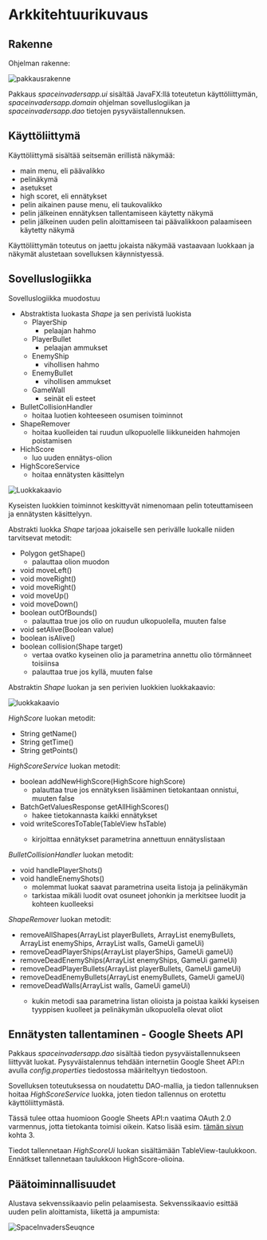 # Arkkitehtuurikuvaus

## Rakenne

Ohjelman rakenne:

![pakkausrakenne](https://user-images.githubusercontent.com/46067482/116990283-8e4a9580-acdb-11eb-918d-4b807eb2ef0f.jpg)

Pakkaus _spaceinvadersapp.ui_ sisältää JavaFX:llä toteutetun käyttöliittymän, _spaceinvadersapp.domain_ ohjelman sovelluslogiikan ja _spaceinvadersapp.dao_ tietojen pysyväistallennuksen.

## Käyttöliittymä

Käyttöliittymä sisältää seitsemän erillistä näkymää:
- main menu, eli päävalikko
- pelinäkymä
- asetukset
- high scoret, eli ennätykset
- pelin aikainen pause menu, eli taukovalikko
- pelin jälkeinen ennätyksen tallentamiseen käytetty näkymä
- pelin jälkeinen uuden pelin aloittamiseen tai päävalikkoon palaamiseen käytetty näkymä

Käyttöliittymän toteutus on jaettu jokaista näkymää vastaavaan luokkaan ja näkymät alustetaan sovelluksen käynnistyessä.

## Sovelluslogiikka

Sovelluslogiikka muodostuu

- Abstraktista luokasta _Shape_ ja sen perivistä luokista
  - PlayerShip 
    - pelaajan hahmo
  - PlayerBullet 
    - pelaajan ammukset
  - EnemyShip 
    - vihollisen hahmo
  - EnemyBullet 
    - vihollisen ammukset
  - GameWall 
    - seinät eli esteet
- BulletCollisionHandler 
  - hoitaa luotien kohteeseen osumisen toiminnot
- ShapeRemover
  - hoitaa kuolleiden tai ruudun ulkopuolelle liikkuneiden hahmojen poistamisen
- HichScore
  - luo uuden ennätys-olion
- HighScoreService
  - hoitaa ennätysten käsittelyn

![Luokkakaavio](https://user-images.githubusercontent.com/46067482/116996687-7cb9bb80-ace4-11eb-83f0-3eea687b44d4.jpg)

Kyseisten luokkien toiminnot keskittyvät nimenomaan pelin toteuttamiseen ja ennätysten käsittelyyn.

Abstrakti luokka _Shape_ tarjoaa jokaiselle sen perivälle luokalle niiden tarvitsevat metodit:
- Polygon getShape()
  - palauttaa olion muodon
- void moveLeft()
- void moveRight()
- void moveRight()
- void moveUp()
- void moveDown()
- boolean outOfBounds()
  - palauttaa true jos olio on ruudun ulkopuolella, muuten false
- void setAlive(Boolean value)
- boolean isAlive()
- boolean collision(Shape target)
  - vertaa ovatko kyseinen olio ja parametrina annettu olio törmänneet toisiinsa
  - palauttaa true jos kyllä, muuten false

Abstraktin _Shape_ luokan ja sen perivien luokkien luokkakaavio:

![luokkakaavio](https://user-images.githubusercontent.com/46067482/117036766-76d8d000-ad0e-11eb-8648-6706a10ecdac.jpg)

_HighScore_ luokan metodit:
- String getName()
- String getTime()
- String getPoints()

_HighScoreService_ luokan metodit:
- boolean addNewHighScore(HighScore highScore)
  - palauttaa true jos ennätyksen lisääminen tietokantaan onnistui, muuten false
- BatchGetValuesResponse getAllHighScores()
  - hakee tietokannasta kaikki ennätykset
- void writeScoresToTable(TableView<HighScore> hsTable)
  - kirjoittaa ennätykset parametrina annettuun ennätyslistaan

_BulletCollisionHandler_ luokan metodit:
- void handlePlayerShots()
- void handleEnemyShots()
  - molemmat luokat saavat parametrina useita listoja ja pelinäkymän 
  - tarkistaa mikäli luodit ovat osuneet johonkin ja merkitsee luodit ja kohteen kuolleeksi

_ShapeRemover_ luokan metodit:
- removeAllShapes(ArrayList<PlayerBullet> playerBullets, ArrayList<EnemyBullet> enemyBullets, ArrayList<EnemyShip> enemyShips, ArrayList<GameWall> walls, GameUi gameUi)
- removeDeadPlayerShips(ArrayList<PlayerShip> playerShips, GameUi gameUi)
- removeDeadEnemyShips(ArrayList<EnemyShip> enemyShips, GameUi gameUi)
- removeDeadPlayerBullets(ArrayList<PlayerBullet> playerBullets, GameUi gameUi)
- removeDeadEnemyBullets(ArrayList<EnemyBullet> enemyBullets, GameUi gameUi)
- removeDeadWalls(ArrayList<GameWall> walls, GameUi gameUi)
  - kukin metodi saa parametrina listan olioista ja poistaa kaikki kyseisen tyyppisen kuolleet ja pelinäkymän ulkopuolella olevat oliot

## Ennätysten tallentaminen - Google Sheets API

Pakkaus _spaceinvadersapp.dao_ sisältää tiedon pysyväistallennukseen liittyvät luokat. Pysyväistalennus tehdään internetiin Google Sheet API:n avulla _config.properties_ tiedostossa määriteltyyn tiedostoon.

Sovelluksen toteutuksessa on noudatettu DAO-mallia, ja tiedon tallennuksen hoitaa _HighScoreService_ luokka, joten tiedon tallennus on erotettu käyttöliittymästä.

Tässä tulee ottaa huomioon Google Sheets API:n vaatima OAuth 2.0 varmennus, jotta tietokanta toimisi oikein. Katso lisää esim. [tämän sivun](https://www.baeldung.com/google-sheets-java-client) kohta 3.

Tiedot tallennetaan _HighScoreUi_ luokan sisältämään TableView-taulukkoon. Ennätkset tallennetaan taulukkoon HighScore-olioina.

## Päätoiminnallisuudet

Alustava sekvenssikaavio pelin pelaamisesta. Sekvenssikaavio esittää uuden pelin aloittamista, liikettä ja ampumista:

![SpaceInvadersSeuqnce](https://user-images.githubusercontent.com/46067482/116302653-201d4480-a7aa-11eb-813a-a5b405320db3.png)
